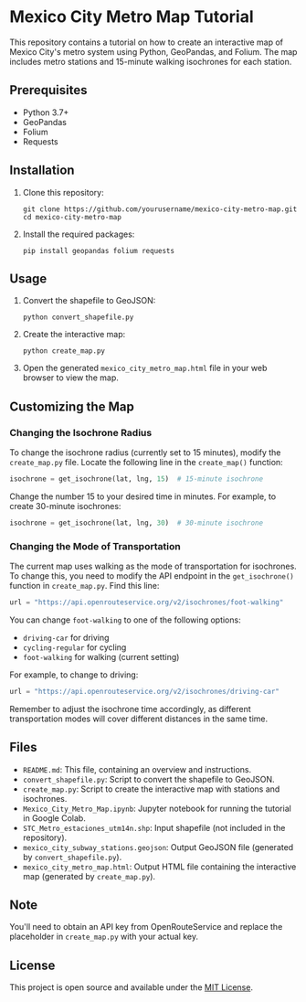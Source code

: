 # Mexico City Metro Map Tutorial

This repository contains a tutorial on how to create an interactive map of Mexico City's metro system using Python, GeoPandas, and Folium. The map includes metro stations and 15-minute walking isochrones for each station.


## Prerequisites

- Python 3.7+
- GeoPandas
- Folium
- Requests

## Installation

1. Clone this repository:
   ```
   git clone https://github.com/yourusername/mexico-city-metro-map.git
   cd mexico-city-metro-map
   ```

2. Install the required packages:
   ```
   pip install geopandas folium requests
   ```

## Usage

1. Convert the shapefile to GeoJSON:
   ```
   python convert_shapefile.py
   ```

2. Create the interactive map:
   ```
   python create_map.py
   ```

3. Open the generated `mexico_city_metro_map.html` file in your web browser to view the map.

## Customizing the Map

### Changing the Isochrone Radius

To change the isochrone radius (currently set to 15 minutes), modify the `create_map.py` file. Locate the following line in the `create_map()` function:

```python
isochrone = get_isochrone(lat, lng, 15)  # 15-minute isochrone
```

Change the number 15 to your desired time in minutes. For example, to create 30-minute isochrones:

```python
isochrone = get_isochrone(lat, lng, 30)  # 30-minute isochrone
```

### Changing the Mode of Transportation

The current map uses walking as the mode of transportation for isochrones. To change this, you need to modify the API endpoint in the `get_isochrone()` function in `create_map.py`. Find this line:

```python
url = "https://api.openrouteservice.org/v2/isochrones/foot-walking"
```

You can change `foot-walking` to one of the following options:
- `driving-car` for driving
- `cycling-regular` for cycling
- `foot-walking` for walking (current setting)

For example, to change to driving:

```python
url = "https://api.openrouteservice.org/v2/isochrones/driving-car"
```

Remember to adjust the isochrone time accordingly, as different transportation modes will cover different distances in the same time.

## Files

- `README.md`: This file, containing an overview and instructions.
- `convert_shapefile.py`: Script to convert the shapefile to GeoJSON.
- `create_map.py`: Script to create the interactive map with stations and isochrones.
- `Mexico_City_Metro_Map.ipynb`: Jupyter notebook for running the tutorial in Google Colab.
- `STC_Metro_estaciones_utm14n.shp`: Input shapefile (not included in the repository).
- `mexico_city_subway_stations.geojson`: Output GeoJSON file (generated by `convert_shapefile.py`).
- `mexico_city_metro_map.html`: Output HTML file containing the interactive map (generated by `create_map.py`).

## Note

You'll need to obtain an API key from OpenRouteService and replace the placeholder in `create_map.py` with your actual key.

## License

This project is open source and available under the [MIT License](LICENSE).
